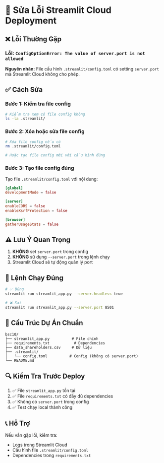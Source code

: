 # 🔧 Sửa Lỗi Streamlit Cloud Deployment

## ❌ Lỗi Thường Gặp

### Lỗi: `ConfigOptionError: The value of server.port is not allowed`

**Nguyên nhân:** File cấu hình `.streamlit/config.toml` có setting `server.port` mà Streamlit Cloud không cho phép.

## ✅ Cách Sửa

### Bước 1: Kiểm tra file config
```bash
# Kiểm tra xem có file config không
ls -la .streamlit/
```

### Bước 2: Xóa hoặc sửa file config
```bash
# Xóa file config nếu có
rm .streamlit/config.toml

# Hoặc tạo file config mới với cấu hình đúng
```

### Bước 3: Tạo file config đúng
Tạo file `.streamlit/config.toml` với nội dung:

```toml
[global]
developmentMode = false

[server]
enableCORS = false
enableXsrfProtection = false

[browser]
gatherUsageStats = false
```

## ⚠️ Lưu Ý Quan Trọng

1. **KHÔNG** set `server.port` trong config
2. **KHÔNG** sử dụng `--server.port` trong lệnh chạy
3. Streamlit Cloud sẽ tự động quản lý port

## 🚀 Lệnh Chạy Đúng

```bash
# ✅ Đúng
streamlit run streamlit_app.py --server.headless true

# ❌ Sai
streamlit run streamlit_app.py --server.port 8501
```

## 📁 Cấu Trúc Dự Án Chuẩn

```
bsc10/
├── streamlit_app.py          # File chính
├── requirements.txt           # Dependencies
├── data_shareholders.csv     # Dữ liệu
├── .streamlit/
│   └── config.toml          # Config (không có server.port)
└── README.md
```

## 🔍 Kiểm Tra Trước Deploy

1. ✅ File `streamlit_app.py` tồn tại
2. ✅ File `requirements.txt` có đầy đủ dependencies
3. ✅ Không có `server.port` trong config
4. ✅ Test chạy local thành công

## 📞 Hỗ Trợ

Nếu vẫn gặp lỗi, kiểm tra:
- Logs trong Streamlit Cloud
- Cấu hình file `.streamlit/config.toml`
- Dependencies trong `requirements.txt` 